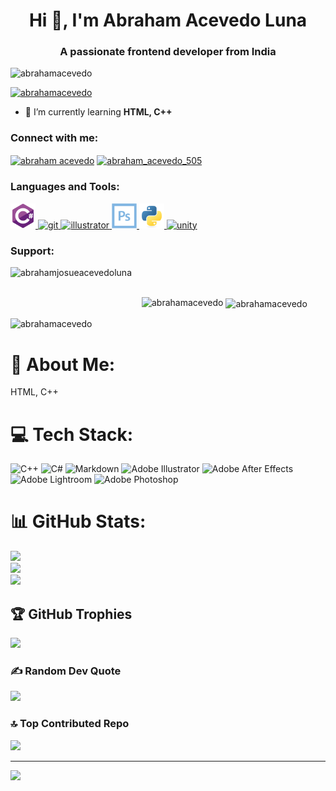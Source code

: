 <h1 align="center">Hi 👋, I'm Abraham Acevedo Luna</h1>
<h3 align="center">A passionate frontend developer from India</h3>

<p align="left"> <img src="https://komarev.com/ghpvc/?username=abrahamacevedo&label=Profile%20views&color=0e75b6&style=flat" alt="abrahamacevedo" /> </p>

<p align="left"> <a href="https://github.com/ryo-ma/github-profile-trophy"><img src="https://github-profile-trophy.vercel.app/?username=abrahamacevedo" alt="abrahamacevedo" /></a> </p>

- 🌱 I’m currently learning **HTML, C++**

<h3 align="left">Connect with me:</h3>
<p align="left">
<a href="https://fb.com/abraham acevedo" target="blank"><img align="center" src="https://raw.githubusercontent.com/rahuldkjain/github-profile-readme-generator/master/src/images/icons/Social/facebook.svg" alt="abraham acevedo" height="30" width="40" /></a>
<a href="https://instagram.com/abraham_acevedo_505" target="blank"><img align="center" src="https://raw.githubusercontent.com/rahuldkjain/github-profile-readme-generator/master/src/images/icons/Social/instagram.svg" alt="abraham_acevedo_505" height="30" width="40" /></a>
</p>

<h3 align="left">Languages and Tools:</h3>
<p align="left"> <a href="https://www.w3schools.com/cs/" target="_blank" rel="noreferrer"> <img src="https://raw.githubusercontent.com/devicons/devicon/master/icons/csharp/csharp-original.svg" alt="csharp" width="40" height="40"/> </a> <a href="https://git-scm.com/" target="_blank" rel="noreferrer"> <img src="https://www.vectorlogo.zone/logos/git-scm/git-scm-icon.svg" alt="git" width="40" height="40"/> </a> <a href="https://www.adobe.com/in/products/illustrator.html" target="_blank" rel="noreferrer"> <img src="https://www.vectorlogo.zone/logos/adobe_illustrator/adobe_illustrator-icon.svg" alt="illustrator" width="40" height="40"/> </a> <a href="https://www.photoshop.com/en" target="_blank" rel="noreferrer"> <img src="https://raw.githubusercontent.com/devicons/devicon/master/icons/photoshop/photoshop-line.svg" alt="photoshop" width="40" height="40"/> </a> <a href="https://www.python.org" target="_blank" rel="noreferrer"> <img src="https://raw.githubusercontent.com/devicons/devicon/master/icons/python/python-original.svg" alt="python" width="40" height="40"/> </a> <a href="https://unity.com/" target="_blank" rel="noreferrer"> <img src="https://www.vectorlogo.zone/logos/unity3d/unity3d-icon.svg" alt="unity" width="40" height="40"/> </a> </p>

<h3 align="left">Support:</h3>
<p><a href="https://ko-fi.com/abrahamjosueacevedoluna"> <img align="left" src="https://cdn.ko-fi.com/cdn/kofi3.png?v=3" height="50" width="210" alt="abrahamjosueacevedoluna" /></a></p><br><br>

<p><img align="left" src="https://github-readme-stats.vercel.app/api/top-langs?username=abrahamacevedo&show_icons=true&locale=en&layout=compact" alt="abrahamacevedo" /></p>

<p>&nbsp;<img align="center" src="https://github-readme-stats.vercel.app/api?username=abrahamacevedo&show_icons=true&locale=en" alt="abrahamacevedo" /></p>

<p><img align="center" src="https://github-readme-streak-stats.herokuapp.com/?user=abrahamacevedo&" alt="abrahamacevedo" /></p>



 # 💫 About Me:
HTML, C++


# 💻 Tech Stack:
![C++](https://img.shields.io/badge/c++-%2300599C.svg?style=flat-square&logo=c%2B%2B&logoColor=white) ![C#](https://img.shields.io/badge/c%23-%23239120.svg?style=flat-square&logo=c-sharp&logoColor=white) ![Markdown](https://img.shields.io/badge/markdown-%23000000.svg?style=flat-square&logo=markdown&logoColor=white) ![Adobe Illustrator](https://img.shields.io/badge/adobeillustrator-%23FF9A00.svg?style=flat-square&logo=adobeillustrator&logoColor=white) ![Adobe After Effects](https://img.shields.io/badge/Adobe%20After%20Effects-9999FF.svg?style=flat-square&logo=Adobe%20After%20Effects&logoColor=white) ![Adobe Lightroom](https://img.shields.io/badge/Adobe%20Lightroom-31A8FF.svg?style=flat-square&logo=Adobe%20Lightroom&logoColor=white) ![Adobe Photoshop](https://img.shields.io/badge/adobephotoshop-%2331A8FF.svg?style=flat-square&logo=adobephotoshop&logoColor=white)
# 📊 GitHub Stats:
![](https://github-readme-stats.vercel.app/api?username=abrahamacevedo&theme=vue-dark&hide_border=true&include_all_commits=false&count_private=false)<br/>
![](https://github-readme-streak-stats.herokuapp.com/?user=abrahamacevedo&theme=vue-dark&hide_border=true)<br/>
![](https://github-readme-stats.vercel.app/api/top-langs/?username=abrahamacevedo&theme=vue-dark&hide_border=true&include_all_commits=false&count_private=false&layout=compact)

## 🏆 GitHub Trophies
![](https://github-profile-trophy.vercel.app/?username=abrahamacevedo&theme=gruvbox&no-frame=false&no-bg=true&margin-w=4)

### ✍️ Random Dev Quote
![](https://quotes-github-readme.vercel.app/api?type=horizontal&theme=radical)

### 🔝 Top Contributed Repo
![](https://github-contributor-stats.vercel.app/api?username=abrahamacevedo&limit=5&theme=dark&combine_all_yearly_contributions=true)

---
[![](https://visitcount.itsvg.in/api?id=abrahamacevedo&icon=0&color=0)](https://visitcount.itsvg.in)

<!-- Proudly created with GPRM ( https://gprm.itsvg.in ) -->

